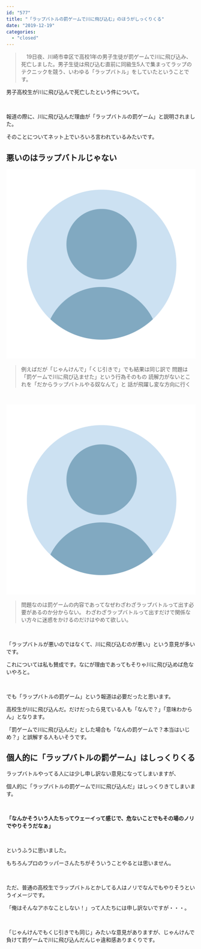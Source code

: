 ```yaml
---
id: "577"
title: "「ラップバトルの罰ゲームで川に飛び込む」のほうがしっくりくる"
date: "2019-12-19"
categories: 
  - "closed"
---
```


> 　19日夜、川崎市幸区で高校1年の男子生徒が罰ゲームで川に飛び込み、死亡しました。男子生徒は飛び込む直前に同級生5人で集まってラップのテクニックを競う、いわゆる「ラップバトル」をしていたということです。

男子高校生が川に飛び込んで死亡したという件について。

 

報道の際に、川に飛び込んだ理由が「ラップバトルの罰ゲーム」と説明されました。

そのことについてネット上でいろいろ言われているみたいです。

## 悪いのはラップバトルじゃない

![](/images/2019/12/user.png)

> 例えばだが「じゃんけんで」「くじ引きで」でも結果は同じ訳で 問題は「罰ゲームで川に飛び込ませた」という行為そのもの 読解力がないとこれを「だからラップバトルやる奴なんて」と 話が飛躍し変な方向に行く

 

![](/images/2019/12/user.png)

> 問題なのは罰ゲームの内容であってなぜわざわざラップバトルって出す必要があるのか分からない。 わざわざラップバトルって出すだけで関係ない方々に迷惑をかけるのだけはやめて欲しい。

 

「ラップバトルが悪いのではなくて、川に飛び込むのが悪い」という意見が多いです。

これについては私も賛成です。なにが理由であってもそりゃ川に飛び込めば危ないやろと。

 

でも「ラップバトルの罰ゲーム」という報道は必要だったと思います。

高校生が川に飛び込んだ。だけだったら見ている人も「なんで？」「意味わからん」となります。

「罰ゲームで川に飛び込んだ」とした場合も「なんの罰ゲームで？本当はいじめ？」と誤解する人もいそうです。

## 個人的に「ラップバトルの罰ゲーム」はしっくりくる

ラップバトルやってる人には少し申し訳ない意見になってしまいますが、

個人的に「ラップバトルの罰ゲームで川に飛び込んだ」はしっくりきてしまいます。

 

**「なんかそういう人たちってウェーイって感じで、危ないことでもその場のノリでやりそうだなぁ」**

 

というふうに思いました。

もちろんプロのラッパーさんたちがそういうことやるとは思いません。

 

ただ、普通の高校生でラップバトルとかしてる人はノリでなんでもやりそうというイメージです。

「俺はそんなアホなことしない！」って人たちには申し訳ないですが・・・。

 

「じゃんけんでもくじ引きでも同じ」みたいな意見がありますが、じゃんけんで負けて罰ゲームで川に飛び込んだんじゃ違和感ありまくりです。
